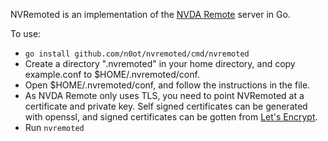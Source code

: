 NVRemoted is an implementation of the [NVDA Remote][] server in Go.

To use:

* `go install github.com/n0ot/nvremoted/cmd/nvremoted`
* Create a directory ".nvremoted" in your home directory, and copy example.conf to $HOME/.nvremoted/conf.
* Open $HOME/.nvremoted/conf, and follow the instructions in the file.
* As NVDA Remote only uses TLS, you need to point NVRemoted at a certificate and private key.
    Self signed certificates can be generated with openssl,
    and signed certificates can be gotten from [Let's Encrypt][].
* Run `nvremoted`

[NVDA Remote]: https://www.nvdaremote.com
[Let's Encrypt]: https://letsencrypt.org